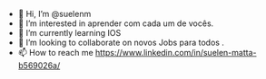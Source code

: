 - 👋 Hi, I’m @suelenm
- 👀 I’m interested in  aprender com cada um de vocês.
- 🌱 I’m currently learning  IOS
- 💞️ I’m looking to collaborate on  novos Jobs para todos . 
- 📫 How to reach me  https://www.linkedin.com/in/suelen-matta-b569026a/

<!---
suelenm/suelenm is a ✨ special ✨ repository because its `README.md` (this file) appears on your GitHub profile.
You can click the Preview link to take a look at your changes.
--->


